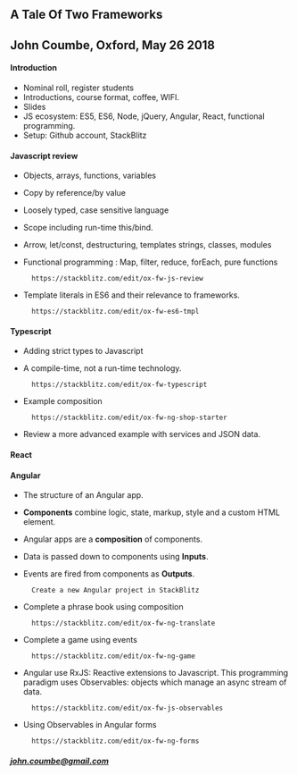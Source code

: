 ## A Tale Of Two Frameworks

## John Coumbe, Oxford, May 26 2018

#### Introduction

- Nominal roll, register students
- Introductions, course format, coffee, WIFI.
- Slides
- JS ecosystem: ES5, ES6, Node, jQuery, Angular, React, functional programming.
- Setup: Github account, StackBlitz

#### Javascript review

- Objects, arrays, functions, variables
- Copy by reference/by value
- Loosely typed, case sensitive language
- Scope including run-time this/bind.
- Arrow, let/const, destructuring, templates strings, classes, modules
- Functional programming : Map, filter, reduce, forEach, pure functions

		https://stackblitz.com/edit/ox-fw-js-review

- Template literals in ES6 and their relevance to frameworks.

		https://stackblitz.com/edit/ox-fw-es6-tmpl

#### Typescript

- Adding strict types to Javascript
- A compile-time, not a run-time technology.

		https://stackblitz.com/edit/ox-fw-typescript
		
- Example composition

		https://stackblitz.com/edit/ox-fw-ng-shop-starter
		
- Review a more advanced example with services and JSON data.

#### React

#### Angular

- The structure of an Angular app.
- **Components** combine logic, state, markup, style and a custom HTML element.
- Angular apps are a **composition** of components.
- Data is passed down to components using **Inputs**.
- Events are fired from components as **Outputs**.

		Create a new Angular project in StackBlitz

- Complete a phrase book using composition

		https://stackblitz.com/edit/ox-fw-ng-translate
	
- Complete a game using events

		https://stackblitz.com/edit/ox-fw-ng-game
				
- Angular use RxJS: Reactive extensions to Javascript. This programming paradigm uses Observables: objects which manage an async stream of data.

		https://stackblitz.com/edit/ox-fw-js-observables
		
- Using Observables in Angular forms

		https://stackblitz.com/edit/ox-fw-ng-forms

##### john.coumbe@gmail.com